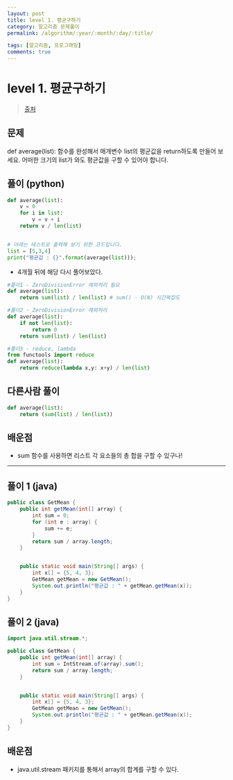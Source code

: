 ```yaml
---
layout: post
title: level 1. 평균구하기
category: 알고리즘 문제풀이
permalink: /algorithm/:year/:month/:day/:title/

tags: [알고리즘, 프로그래밍]
comments: true
---
```

# level 1. 평균구하기
> [출처](http://tryhelloworld.co.kr/challenge_codes/128)

## 문제
def average(list):
함수를 완성해서 매개변수 list의 평균값을 return하도록 만들어 보세요.
어떠한 크기의 list가 와도 평균값을 구할 수 있어야 합니다.

## 풀이 (python)

```python
def average(list):
	v = 0
	for i in list:
		v = v + i
	return v / len(list)


# 아래는 테스트로 출력해 보기 위한 코드입니다.
list = [5,3,4]
print("평균값 : {}".format(average(list)));
```

- 4개월 뒤에 해당 다시 풀어보았다.

```python
#풀이1 - ZeroDivisionError 예외처리 필요
def average(list):
    return sum(list) / len(list) # sum() - O(N) 시간복잡도

#풀이2 - ZeroDivisionError 예외처리
def average(list):
    if not len(list):
        return 0
    return sum(list) / len(list)

#풀이3 - reduce, lambda
from functools import reduce
def average(list):
    return reduce(lambda x,y: x+y) / len(list)
```

## 다른사람 풀이

```python
def average(list):
    return (sum(list) / len(list))
```

## 배운점
- sum 함수를 사용하면 리스트 각 요소들의 총 합을 구할 수 있구나!

---

## 풀이 1 (java)

```java
public class GetMean {
	public int getMean(int[] array) {
		int sum = 0;
		for (int e : array) {
			sum += e;
		}
		return sum / array.length;
	}


	public static void main(String[] args) {
		int x[] = {5, 4, 3};
		GetMean getMean = new GetMean();
		System.out.println("평균값 : " + getMean.getMean(x));
	}
}
```

## 풀이 2 (java)

```java
import java.util.stream.*;

public class GetMean {
	public int getMean(int[] array) {
		int sum = IntStream.of(array).sum();
		return sum / array.length;
	}


	public static void main(String[] args) {
		int x[] = {5, 4, 3};
		GetMean getMean = new GetMean();
		System.out.println("평균값 : " + getMean.getMean(x));
	}
}
```

## 배운점
- java.util.stream 패키지를 통해서 array의 합계를 구할 수 있다.
